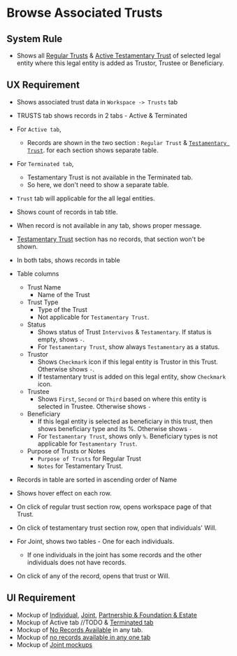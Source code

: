 # Browse Associated Trusts

## System Rule

- Shows all [Regular Trusts](../legal-entities/trust.md#browse-associated-trusts) & [Active Testamentary Trust](../estate-plan/testamentary-trust.md#browse-associated-trusts) of selected legal entity where this legal entity is added as Trustor, Trustee or Beneficiary.

## UX Requirement

- Shows associated trust data in `Workspace -> Trusts` tab

- TRUSTS tab shows records in 2 tabs - Active & Terminated

- For `Active tab`, 

  - Records are shown in the two section : `Regular Trust` & [`Testamentary Trust`](../estate-plan/testamentary-trust.md#browse-associated-trusts). for each section shows separate table.

- For `Terminated tab`, 

  - Testamentary Trust is not available in the Terminated tab.
  - So here, we don't need to show a separate table.

- `Trust` tab will applicable for the all legal entities.

- Shows count of records in tab title.

- When record is not available in any tab, shows proper message.

- [Testamentary Trust](../estate-plan/testamentary-trust.md#browse-associated-trusts) section has no records, that section won't be shown.

- In both tabs, shows records in table

- Table columns 
  - Trust Name
    - Name of the Trust
  - Trust Type
    - Type of the Trust
    - Not applicable for `Testamentary Trust`.
  - Status
    - Shows status of Trust `Intervivos` & `Testamentary`. If status is empty, shows `-`.
    - For  `Testamentary Trust`, show always `Testamentary` as a status.
  - Trustor
    - Shows `Checkmark` icon if this legal entity is Trustor in this Trust. Otherwise shows ` - `.
    - If testamentary trust is added on this legal entity, show `Checkmark` icon.
  - Trustee
    - Shows `First`, `Second` or `Third` based on where this entity is selected in Trustee. Otherwise shows `-`
  - Beneficiary
    - If this legal entity is selected as beneficiary in this trust, then shows beneficiary type and its %.  Otherwise shows `-`
    - For  `Testamentary Trust`, shows only `%`. Beneficiary types is not applicable for `Testamentary Trust`.
  - Purpose of Trusts or Notes
    - `Purpose of Trusts` for Regular Trust
    - `Notes` for Testamentary Trust.
  
  
  
- Records in table are sorted in ascending order of Name

- Shows hover effect on each row.

- On click of regular trust section row, opens workspace page of that Trust.

- On click of testamentary trust section row, open that individuals' Will.

- For Joint, shows two tables - One for each individuals. 
  
  - If one individuals in the joint has some records and the other individuals does not have records. 
  
- On click of any of the record, opens that trust or Will.



## UI Requirement

- Mockup of [Individual](https://gallery.io/projects/MCHbtQVoQ2HCZfBS-vT-eRyP/files/MCEJu8Y2hyDSce9woizE2Lxz8XnsOB6qZa0), [Joint](https://gallery.io/projects/MCHbtQVoQ2HCZfBS-vT-eRyP/files/MCEJu8Y2hyDScYqOJiNQFHi6CuxrIdnSl5w), [Partnership & Foundation & Estate](https://gallery.io/projects/MCHbtQVoQ2HCZfBS-vT-eRyP/files/MCEJu8Y2hyDScfAgMrQm_GsXWBFILvGXvBs)
- Mockup of Active tab //TODO & [Terminated tab](https://gallery.io/projects/MCHbtQVoQ2HCZfBS-vT-eRyP/files/MCEJu8Y2hyDSca848UVsf2uJl_-Wfrwn3BU)
- Mockup of [No Records Available](https://gallery.io/projects/MCHbtQVoQ2HCZfBS-vT-eRyP/files/MCEJu8Y2hyDSceNeUo1q9Tj83wQdHsbvdbM) in any tab.
- Mockup of [no records available in any one tab](https://gallery.io/projects/MCHbtQVoQ2HCZfBS-vT-eRyP/files/MCEJu8Y2hyDScbeyHamGlj9syLcHVCJHzic)
- Mockup of [Joint mockups](https://gallery.io/projects/MCHbtQVoQ2HCZfBS-vT-eRyP/files/MCEJu8Y2hyDScTlXwsmeB7p--g4e1AS6BeU)

